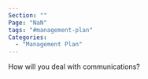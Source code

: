```yaml
---
Section: ""
Page: "NaN"
tags: "#management-plan"
Categories:
  - "Management Plan"
---
```


How will you deal with communications?